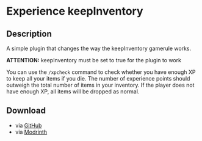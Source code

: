 # Experience keepInventory

## Description

A simple plugin that changes the way the keepInventory gamerule works.  
  
**ATTENTION:** keepInventory must be set to true for the plugin to work  
  
You can use the `/xpcheck` command to check whether you have enough XP to keep all your items if you die. The number of experience points should outweigh the total number of items in your inventory. If the player does not have enough XP, all items will be dropped as normal.

## Download

- via [GitHub](https://github.com/josiascii/experiencekeepinventory/releases)
- via [Modrinth](https://modrinth.com/plugin/experiencekeepinventory)
